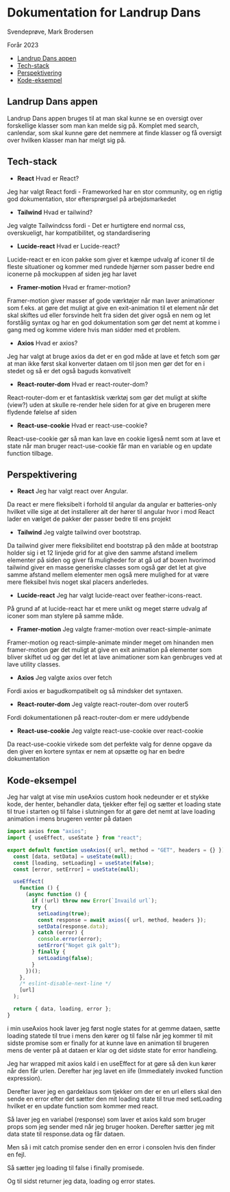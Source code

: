 # Dokumentation for Landrup Dans

Svendeprøve, Mark Brodersen

Forår 2023

- [Landrup Dans appen](#Landrup-Dans-appen)
- [Tech-stack](#tech-stack)
- [Perspektivering](#perspektivering)
- [Kode-eksempel](#kode-eksempel)

## Landrup Dans appen

Landrup Dans appen bruges til at man skal kunne se en oversigt over forskellige klasser som man kan melde sig på. Komplet med search, canlendar, som skal kunne gøre det nemmere at finde klasser og få oversigt over hvilken klasser man har melgt sig på.

## Tech-stack

- **React** Hvad er React?

Jeg har valgt React fordi - Frameworked har en stor community, og en rigtig god dokumentation, stor eftersprørgsel på arbejdsmarkedet

- **Tailwind** Hvad er tailwind?

Jeg valgte Tailwindcss fordi - Det er hurtigtere end normal css, overskueligt, har kompatibilitet, og standardisering

- **Lucide-react** Hvad er Lucide-react?

Lucide-react er en icon pakke som giver et kæmpe udvalg af iconer til de fleste situationer og kommer med rundede hjørner som passer bedre end iconerne på mockuppen af siden jeg har lavet

- **Framer-motion** Hvad er framer-motion?

Framer-motion giver masser af gode værktøjer når man laver animationer som f.eks. at gøre det muligt at give en exit-animation til et element når det skal skiftes ud eller forsvinde helt fra siden det giver også en nem og let forstålig syntax og har en god dokumentation som gør det nemt at komme i gang med og komme videre hvis man sidder med et problem.

- **Axios** Hvad er axios?

Jeg har valgt at bruge axios da det er en god måde at lave et fetch som gør at man ikke først skal konverter dataen om til json men gør det for en i stedet og så er det også baguds konvativelt

- **React-router-dom** Hvad er react-router-dom?

React-router-dom er et fantasktisk værktøj som gør det muligt at skifte (view?) uden at skulle re-render hele siden for at give en brugeren mere flydende følelse af siden

- **React-use-cookie** Hvad er react-use-cookie?

React-use-cookie gør så man kan lave en cookie ligeså nemt som at lave et state når man bruger react-use-cookie får man en variable og en update function tilbage.

## Perspektivering

- **React** Jeg har valgt react over Angular.

Da react er mere fleksibelt i forhold til angular da angular er batteries-only hvilket ville sige at det installerer alt der hører til angular hvor i mod React lader en vælget de pakker der passer bedre til ens projekt

- **Tailwind** Jeg valgte tailwind over bootstrap.

Da tailwind giver mere fleksibilitet end bootstrap på den måde at bootstrap holder sig i et 12 linjede grid for at give den samme afstand imellem elementer på siden og giver få muligheder for at gå ud af boxen hvorimod tailwind giver en masse generiske classes som også gør det let at give samme afstand mellem elementer men også mere mulighed for at være mere fleksibel hvis noget skal placers anderledes.

- **Lucide-react** Jeg har valgt lucide-react over feather-icons-react.

På grund af at lucide-react har et mere unikt og meget større udvalg af iconer som man stylere på samme måde.

- **Framer-motion** Jeg valgte framer-motion over react-simple-animate

Framer-motion og react-simple-animate minder meget om hinanden men framer-motion gør det muligt at give en exit animation på elementer som bliver skiftet ud og gør det let at lave animationer som kan genbruges ved at lave utility classes.

- **Axios** Jeg valgte axios over fetch

Fordi axios er bagudkompatibelt og så mindsker det syntaxen.

- **React-router-dom** Jeg valgte react-router-dom over router5

Fordi dokumentationen på react-router-dom er mere uddybende

- **React-use-cookie** Jeg valgte react-use-cookie over react-cookie

Da react-use-cookie virkede som det perfekte valg for denne opgave da den giver en kortere syntax er nem at opsætte og har en bedre dokumentation

## Kode-eksempel

Jeg har valgt at vise min useAxios custom hook nedeunder er et stykke kode, der henter, behandler data, tjekker efter fejl og sætter et loading state til true i starten og til false i slutningen for at gøre det nemt at lave loading animation i mens brugeren venter på dataen

```javascript
import axios from "axios";
import { useEffect, useState } from "react";

export default function useAxios({ url, method = "GET", headers = {} }) {
  const [data, setData] = useState(null);
  const [loading, setLoading] = useState(false);
  const [error, setError] = useState(null);

  useEffect(
    function () {
      (async function () {
        if (!url) throw new Error(`Invaild url`);
        try {
          setLoading(true);
          const response = await axios({ url, method, headers });
          setData(response.data);
        } catch (error) {
          console.error(error);
          setError("Noget gik galt");
        } finally {
          setLoading(false);
        }
      })();
    },
    /* eslint-disable-next-line */
    [url]
  );

  return { data, loading, error };
}
```

i min useAxios hook laver jeg først nogle states for at gemme dataen, sætte loading statede til true i mens den kører og til false når jeg kommer til mit sidste promise som er finally for at kunne lave en animation til brugeren mens de venter på at dataen er klar og det sidste state for error handleing.

Jeg har wrapped mit axios kald i en useEffect for at gøre så den kun kører når den får urlen. Derefter har jeg lavet en iife (Immediately invoked function expression).

Derefter laver jeg en gardeklaus som tjekker om der er en url ellers skal den sende en error efter det sætter den mit loading state til true med setLoading hvilket er en update function som kommer med react.

Så laver jeg en variabel (response) som laver et axios kald som bruger props som jeg sender med når jeg bruger hooken. Derefter sætter jeg mit data state til response.data og får dataen.

Men så i mit catch promise sender den en error i consolen hvis den finder en fejl.

Så sætter jeg loading til false i finally promisede.

Og til sidst returner jeg data, loading og error states.
